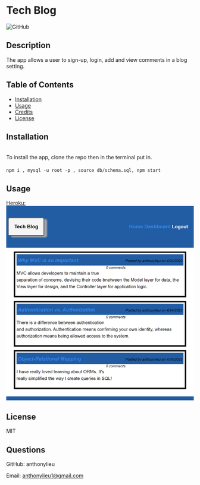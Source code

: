# Tech Blog

![GitHub](https://img.shields.io/github/license/anthonylieu/Module-14-Model-View-Controller)

## Description

The app allows a user to sign-up, login, add and view comments in a blog setting.

## Table of Contents

- [Installation](#installation)
- [Usage](#usage)
- [Credits](#credits)
- [License](#license)

## Installation

<br>To install the app, clone the repo then in the terminal put in.</br>
<br>`npm i , mysql -u root -p , source db/schema.sql, npm start`</br>

## Usage

[Heroku:](https://module-14-mvc.herokuapp.com/)
![Screenshot](./screenshot.png)

## License

MIT

## Questions

GitHub: anthonylieu

Email: anthonylieu1@gmail.com
